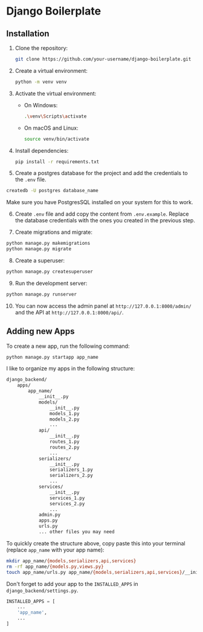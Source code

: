 # Django Boilerplate

## Installation

1. Clone the repository:

   ```bash
   git clone https://github.com/your-username/django-boilerplate.git
   ```

2. Create a virtual environment:

   ```bash
   python -m venv venv
   ```

3. Activate the virtual environment:

   - On Windows:
     ```bash
     .\venv\Scripts\activate
     ```
   - On macOS and Linux:
     ```bash
     source venv/bin/activate
     ```

4. Install dependencies:

   ```bash
   pip install -r requirements.txt
   ```

5. Create a postgres database for the project and add the credentials to the `.env` file.

```bash
createdb -U postgres database_name
```

Make sure you have PostgresSQL installed on your system for this to work.

6. Create `.env` file and add copy the content from `.env.example`. Replace the database credentials with the ones you created in the previous step.

7. Create migrations and migrate:

```bash
python manage.py makemigrations
python manage.py migrate
```

8. Create a superuser:

```bash
python manage.py createsuperuser
```

9. Run the development server:

```bash
python manage.py runserver
```

10. You can now access the admin panel at `http://127.0.0.1:8000/admin/` and the API at `http://127.0.0.1:8000/api/`.

## Adding new Apps

To create a new app, run the following command:

```bash
python manage.py startapp app_name
```

I like to organize my apps in the following structure:

```bash
django_backend/
    apps/
        app_name/
            __init__.py
            models/
                __init__.py
                models_1.py
                models_2.py
                ...
            api/
                __init__.py
                routes_1.py
                routes_2.py
                ...
            serializers/
                __init__.py
                serializers_1.py
                serializers_2.py
                ...
            services/
                __init__.py
                services_1.py
                services_2.py
                ...
            admin.py
            apps.py
            urls.py
            ... other files you may need
```

To quickly create the structure above, copy paste this into your terminal (replace `app_name` with your app name):

```bash
mkdir app_name/{models,serializers,api,services}
rm -rf app_name/{models.py,views.py}
touch app_name/urls.py app_name/{models,serializers,api,services}/__init__.py
```

Don't forget to add your app to the `INSTALLED_APPS` in `django_backend/settings.py`.

```python
INSTALLED_APPS = [
    ...
    'app_name',
    ...
]
```
